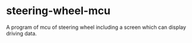 # steering-wheel-mcu

A program of mcu of steering wheel including a screen which can display
driving data.
